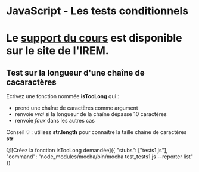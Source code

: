 # JavaScript - Les tests conditionnels

# Le [support du cours](http://ens-info.irem.univ-mrs.fr/wp-content/uploads/05_javascript_debut.pdf) est disponible sur le site de l'IREM.  

## Test sur la longueur d'une chaîne de cacaractères

Ecrivez une fonction nommée __isTooLong__ qui :
- prend une chaîne de caractères comme argument
- renvoie *vrai* si la longueur de la chaîne dépasse 10 caractères
- renvoie *faux* dans les autres cas

Conseil 💡 : utilisez __str.length__ pour connaitre la taille chaîne de caractères __str__

@[Créez la fonction isTooLong demandée]({ "stubs": ["tests1.js"], "command": "node_modules/mocha/bin/mocha test_tests1.js --reporter list" })


